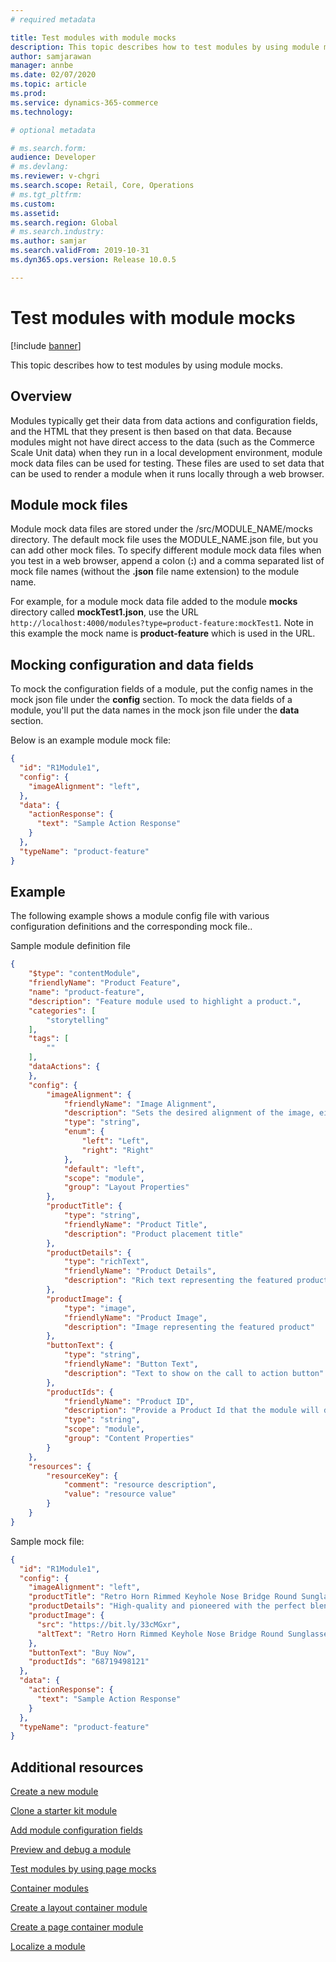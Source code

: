 ```yaml
---
# required metadata

title: Test modules with module mocks
description: This topic describes how to test modules by using module mocks. 
author: samjarawan
manager: annbe
ms.date: 02/07/2020
ms.topic: article
ms.prod: 
ms.service: dynamics-365-commerce
ms.technology: 

# optional metadata

# ms.search.form: 
audience: Developer
# ms.devlang: 
ms.reviewer: v-chgri
ms.search.scope: Retail, Core, Operations
# ms.tgt_pltfrm: 
ms.custom: 
ms.assetid: 
ms.search.region: Global
# ms.search.industry: 
ms.author: samjar
ms.search.validFrom: 2019-10-31
ms.dyn365.ops.version: Release 10.0.5

---
```

# Test modules with module mocks

[!include [banner](../includes/banner.md)]

This topic describes how to test modules by using module mocks.

## Overview


Modules typically get their data from data actions and configuration fields, and the HTML that they present is then based on that data. Because modules might not have direct access to the data (such as the Commerce Scale Unit data) when they run in a local development environment, module mock data files can be used for testing. These files are used to set data that can be used to render a module when it runs locally through a web browser. 

## Module mock files
Module mock data files are stored under the /src/MODULE\_NAME/mocks directory. The default mock file uses the MODULE\_NAME.json file, but you can add other mock files. To specify different module mock data files when you test in a web browser, append a colon (**:**) and a comma separated list of mock file names (without the **.json** file name extension) to the module name.

For example, for a module mock data file added to the module **mocks** directory called **mockTest1.json**, use the URL `http://localhost:4000/modules?type=product-feature:mockTest1`.  Note in this example the mock name is **product-feature** which is used in the URL.

## Mocking configuration and data fields
To mock the configuration fields of a module, put the config names in the mock json file under the **config** section. To mock the data fields of a module, you'll put the data names in the mock json file under the **data** section.  

Below is an example module mock file:
```json
{
  "id": "R1Module1",
  "config": {
    "imageAlignment": "left",
  },
  "data": {
    "actionResponse": {
      "text": "Sample Action Response"
    }
  },
  "typeName": "product-feature"
} 
```


## Example
The following example shows a module config file with various configuration definitions and the corresponding mock file..

Sample module definition file
```json
{
    "$type": "contentModule",
    "friendlyName": "Product Feature",
    "name": "product-feature",
    "description": "Feature module used to highlight a product.",
    "categories": [
        "storytelling"
    ],
    "tags": [
        ""
    ],
    "dataActions": {
    },
    "config": {
        "imageAlignment": {
            "friendlyName": "Image Alignment",
            "description": "Sets the desired alignment of the image, either left or right on the text.",
            "type": "string",
            "enum": {
                "left": "Left",
                "right": "Right"
            },
            "default": "left",
            "scope": "module",
            "group": "Layout Properties"
        },
        "productTitle": {
            "type": "string",
            "friendlyName": "Product Title",
            "description": "Product placement title"
        },
        "productDetails": {
            "type": "richText",
            "friendlyName": "Product Details",
            "description": "Rich text representing the featured product details"
        },
        "productImage": {
            "type": "image",
            "friendlyName": "Product Image",
            "description": "Image representing the featured product"
        },
        "buttonText": {
            "type": "string",
            "friendlyName": "Button Text",
            "description": "Text to show on the call to action button"
        },
        "productIds": {
            "friendlyName": "Product ID",
            "description": "Provide a Product Id that the module will display",
            "type": "string",
            "scope": "module",
            "group": "Content Properties"
        }
    },
    "resources": {
        "resourceKey": {
            "comment": "resource description",
            "value": "resource value"
        }
    }
}
```

Sample mock file:
```json
{
  "id": "R1Module1",
  "config": {
    "imageAlignment": "left",
    "productTitle": "Retro Horn Rimmed Keyhole Nose Bridge Round Sunglasses",
    "productDetails": "High-quality and pioneered with the perfect blend of timeless classic and modern technology with hint of old school glamor.",
    "productImage": {
      "src": "https://bit.ly/33cMGxr",
      "altText": "Retro Horn Rimmed Keyhole Nose Bridge Round Sunglasses"
    },
    "buttonText": "Buy Now",
    "productIds": "68719498121"
  },
  "data": {
    "actionResponse": {
      "text": "Sample Action Response"
    }
  },
  "typeName": "product-feature"
} 
```

## Additional resources

[Create a new module](create-new-module.md)

[Clone a starter kit module](clone-starter-module.md)

[Add module configuration fields](add-module-config-fields.md)

[Preview and debug a module](test-module.md)

[Test modules by using page mocks](test-page-mock.md)

[Container modules](container-modules.md)

[Create a layout container module](create-layout-container.md)

[Create a page container module](create-page-containers.md)

[Localize a module](localize-module.md)
